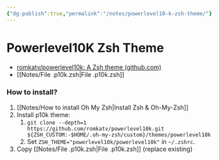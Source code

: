 ```yaml
---
{"dg-publish":true,"permalink":"/notes/powerlevel10-k-zsh-theme/"}
---
```





# Powerlevel10K Zsh Theme
- [romkatv/powerlevel10k: A Zsh theme (github.com)](https://github.com/romkatv/powerlevel10k)
- [[Notes/File .p10k.zsh\|File .p10k.zsh]]

### How to install?
1. [[Notes/How to install Oh My Zsh\|Install Zsh & Oh-My-Zsh]]
2. Install p10k theme:
	1. `git clone --depth=1 https://github.com/romkatv/powerlevel10k.git ${ZSH_CUSTOM:-$HOME/.oh-my-zsh/custom}/themes/powerlevel10k`
	2. Set `ZSH_THEME="powerlevel10k/powerlevel10k"` in `~/.zshrc`.
3. Copy [[Notes/File .p10k.zsh\|File .p10k.zsh]] (replace existing)